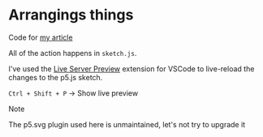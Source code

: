 # Arrangings things

Code for [my article](https://alvin.codes/writing/arranging-2d-3d)

All of the action happens in `sketch.js`.

I've used the [Live Server Preview](https://marketplace.visualstudio.com/items?itemName=negokaz.live-server-preview) extension for VSCode to live-reload the changes to the p5.js sketch.

`Ctrl + Shift + P` -> Show live preview

> [!NOTE]
The p5.svg plugin used here is unmaintained, let's not try to upgrade it